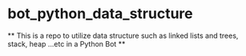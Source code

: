 # bot_python_data_structure

** This is a repo to utilize data structure such as linked lists and trees, stack, heap ...etc in a Python Bot **

